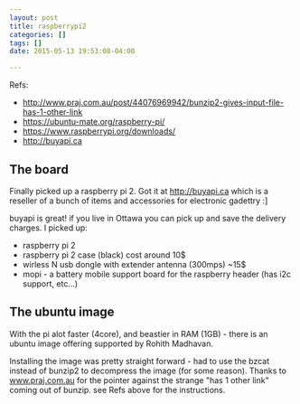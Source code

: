 ```yaml
---
layout: post
title: raspberrypi2
categories: []
tags: []
date: 2015-05-13 19:53:08-04:00

---
```


Refs:

* http://www.praj.com.au/post/44076969942/bunzip2-gives-input-file-has-1-other-link
* https://ubuntu-mate.org/raspberry-pi/
* https://www.raspberrypi.org/downloads/
* http://buyapi.ca

## The board

Finally picked up a raspberry pi 2.  Got it at http://buyapi.ca which is a reseller of a bunch of items and accessories for electronic gadettry :]

buyapi is great! if you live in Ottawa you can pick up and save the delivery charges.  I picked up:

* raspberry pi 2
* raspberry pi 2 case (black) cost around 10$
* wirless N usb dongle with extender antenna (300mps) ~15$
* mopi - a battery mobile support board for the raspberry header (has i2c support, etc...)


## The ubuntu image

With the pi alot faster (4core), and beastier in RAM (1GB) - there is an ubuntu image offering supported by Rohith Madhavan.

Installing the image was pretty straight forward - had to use the bzcat instead of bunzip2 to decompress the image (for some reason).  Thanks to www.praj.com.au for the pointer against the strange "has 1 other link" coming out of bunzip.  see Refs above for the instructions.
